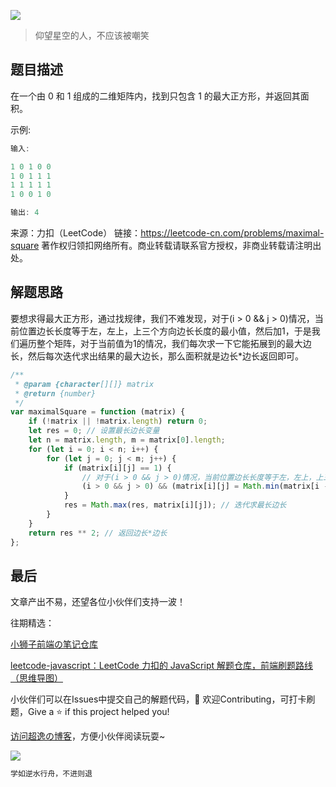 ![](https://imgconvert.csdnimg.cn/aHR0cHM6Ly9jZG4uanNkZWxpdnIubmV0L2doL2Nob2NvbGF0ZTE5OTkvY2RuL2ltZy8yMDIwMDgyODE0NTUyMS5qcGc?x-oss-process=image/format,png)
>仰望星空的人，不应该被嘲笑

## 题目描述
在一个由 0 和 1 组成的二维矩阵内，找到只包含 1 的最大正方形，并返回其面积。

示例:

```javascript
输入: 

1 0 1 0 0
1 0 1 1 1
1 1 1 1 1
1 0 0 1 0

输出: 4
```

来源：力扣（LeetCode）
链接：https://leetcode-cn.com/problems/maximal-square
著作权归领扣网络所有。商业转载请联系官方授权，非商业转载请注明出处。


## 解题思路
要想求得最大正方形，通过找规律，我们不难发现，对于(i > 0 && j > 0)情况，当前位置边长长度等于左，左上，上三个方向边长长度的最小值，然后加1，于是我们遍历整个矩阵，对于当前值为1的情况，我们每次求一下它能拓展到的最大边长，然后每次迭代求出结果的最大边长，那么面积就是边长*边长返回即可。


```javascript
/**
 * @param {character[][]} matrix
 * @return {number}
 */
var maximalSquare = function (matrix) {
    if (!matrix || !matrix.length) return 0;
    let res = 0; // 设置最长边长变量
    let n = matrix.length, m = matrix[0].length;
    for (let i = 0; i < n; i++) {
        for (let j = 0; j < m; j++) {
            if (matrix[i][j] == 1) {
                // 对于(i > 0 && j > 0)情况，当前位置边长长度等于左，左上，上三个方向边长长度的最小值，然后加1
                (i > 0 && j > 0) && (matrix[i][j] = Math.min(matrix[i - 1][j], matrix[i - 1][j - 1], matrix[i][j - 1]) + 1);
            }
            res = Math.max(res, matrix[i][j]); // 迭代求最长边长
        }
    }
    return res ** 2; // 返回边长*边长
};
```

## 最后
文章产出不易，还望各位小伙伴们支持一波！

往期精选：

<a href="https://github.com/Chocolate1999/Front-end-learning-to-organize-notes">小狮子前端の笔记仓库</a>

<a href="https://github.com/Chocolate1999/leetcode-javascript">leetcode-javascript：LeetCode 力扣的 JavaScript 解题仓库，前端刷题路线（思维导图）</a>

小伙伴们可以在Issues中提交自己的解题代码，🤝 欢迎Contributing，可打卡刷题，Give a ⭐️ if this project helped you!


<a href="https://yangchaoyi.vip/">访问超逸の博客</a>，方便小伙伴阅读玩耍~

![](https://img-blog.csdnimg.cn/2020090211491121.png#pic_center)

```javascript
学如逆水行舟，不进则退
```


